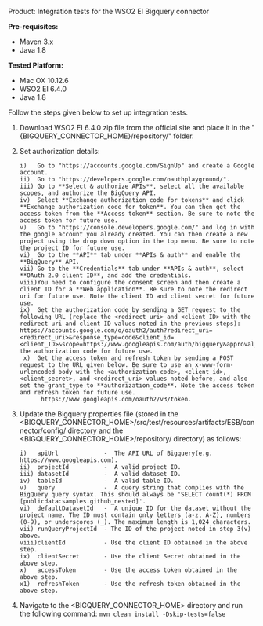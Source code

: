 Product: Integration tests for the WSO2 EI Bigquery connector

**Pre-requisites:**

 - Maven 3.x
 - Java 1.8

**Tested Platform:**

 - Mac OX 10.12.6
 - WSO2 EI 6.4.0
 - Java 1.8

Follow the steps given below to set up integration tests.

 1. Download WSO2 EI 6.4.0 zip file from the official site and place it in the "{BIGQUERY_CONNECTOR_HOME}/repository/" folder.

 2. Set authorization details:
 
        i)   Go to "https://accounts.google.com/SignUp" and create a Google account.
        ii)  Go to "https://developers.google.com/oauthplayground/".
        iii) Go to **Select & authorize APIs**, select all the available scopes, and authorize the BigQuery API.
        iv)  Select **Exchange authorization code for tokens** and click **Exchange authorization code for token**. You can then get the access token from the **Access token** section. Be sure to note the access token for future use.
        v)   Go to "https://console.developers.google.com/" and log in with the google account you already created. You can then create a new project using the drop down option in the top menu. Be sure to note the project ID for future use. 
        vi)  Go to the **API** tab under **APIs & auth** and enable the **BigQuery** API.
        vii) Go to the **Credentials** tab under **APIs & auth**, select **OAuth 2.0 client ID**, and add the credentials. 
        viii)You need to configure the consent screen and then create a client ID for a **Web application**. Be sure to note the redirect uri for future use. Note the client ID and client secret for future use.
        ix)  Get the authorization code by sending a GET request to the following URL (replace the <redirect_uri> and <client_ID> with the redirect uri and client ID values noted in the previous steps): https://accounts.google.com/o/oauth2/auth?redirect_uri=<redirect_uri>&response_type=code&client_id=<client_ID>&scope=https://www.googleapis.com/auth/bigquery&approval_prompt=force&access_type=offline.Note the authorization code for future use.
         x)  Get the access token and refresh token by sending a POST request to the URL given below. Be sure to use an x-www-form-urlencoded body with the <authorization_code>, <client_id>, <client_secret>, and <redirect_uri> values noted before, and also set the grant_type to **authorization_code**. Note the access token and refresh token for future use. 
              https://www.googleapis.com/oauth2/v3/token.
 
 3. Update the Bigquery properties file (stored in the <BIGQUERY_CONNECTOR_HOME>/src/test/resources/artifacts/ESB/connector/config/ directory and the <BIGQUERY_CONNECTOR_HOME>/repository/ directory) as follows:

        i)   apiUrl             -  The API URL of Bigquery(e.g. https://www.googleapis.com).
        ii)  projectId          -  A valid project ID.
        iii) datasetId          -  A valid dataset ID. 
        iv)  tableId            -  A valid table ID.
        v)   query              -  A query string that complies with the BigQuery query syntax. This should always be 'SELECT count(*) FROM [publicdata:samples.github_nested]'.   
        vi)  defaultDatasetId   -  A unique ID for the dataset without the project name. The ID must contain only letters (a-z, A-Z), numbers (0-9), or underscores (_). The maximum length is 1,024 characters.
        vii) runQueryProjectId  - The ID of the project noted in step 3(v) above. 
        viii)clientId           - Use the client ID obtained in the above step.
        ix)  clientSecret       - Use the client Secret obtained in the above step.
        x)   accessToken        - Use the access token obtained in the above step.
        x1)  refreshToken       - Use the refresh token obtained in the above step.

 4. Navigate to the <BIGQUERY_CONNECTOR_HOME> directory and run the following command:
    ```mvn clean install -Dskip-tests=false```
